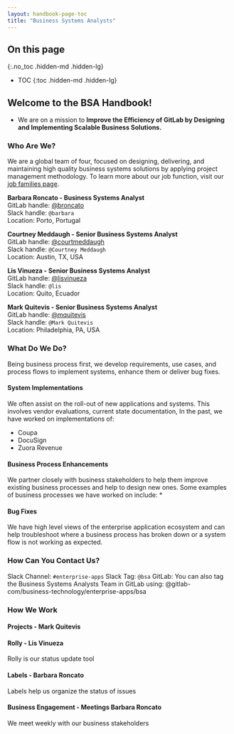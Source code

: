 ```yaml
---
layout: handbook-page-toc
title: "Business Systems Analysts"
---
```


<link rel="stylesheet" type="text/css" href="/stylesheets/biztech.css" />

## On this page
{:.no_toc .hidden-md .hidden-lg}

- TOC
{:toc .hidden-md .hidden-lg}

##  Welcome to the BSA Handbook!
* We are on a mission to **Improve the Efficiency of GitLab by Designing and Implementing Scalable Business Solutions.**


### Who Are We?
We are a global team of four, focused on designing, delivering, and maintaining high quality business systems solutions by applying project management methodology. To learn more about our job function, visit our [job families page](https://about.gitlab.com/job-families/finance/business-system-analyst/).

**Barbara Roncato - Business Systems Analyst**  
GitLab handle: [@broncato](https://gitlab.com/broncato)  
Slack handle: `@barbara`   
Location: Porto, Portugal

**Courtney Meddaugh - Senior Business Systems Analyst**  
GitLab handle: [@courtmeddaugh](https://gitlab.com/courtmeddaugh)  
Slack handle: `@Courtney Meddaugh` <br>
Location: Austin, TX, USA

**Lis Vinueza - Senior Business Systems Analyst**  
GitLab handle: [@lisvinueza](https://gitlab.com/lisvinueza)  
Slack handle: `@lis`    
Location: Quito, Ecuador

**Mark Quitevis - Senior Business Systems Analyst**  
GitLab handle: [@mquitevis](https://gitlab.com/mquitevis)  
Slack handle: `@Mark Quitevis`   
Location: Philadelphia, PA, USA

### What Do We Do?
Being business process first, we develop requirements, use cases, and process flows to implement systems, enhance them or deliver bug fixes.

#### System Implementations
We often assist on the roll-out of new applications and systems. This involves vendor evaluations, current state documentation,  In the past, we have worked on implementations of:
* Coupa
* DocuSign
* Zuora Revenue

#### Business Process Enhancements
We partner closely with business stakeholders to help them improve existing business processes and help to design new ones. Some examples of business processes we have worked on include:
* 

#### Bug Fixes
We have high level views of the enterprise application ecosystem and can help troubleshoot where a business process has broken down or a system flow is not working as expected.

### How Can You Contact Us?
Slack Channel: `#enterprise-apps` 
Slack Tag: `@bsa`
GitLab: You can also tag the Business Systems Analysts Team in GitLab using:  @gitlab-com/business-technology/enterprise-apps/bsa


### How We Work
#### Projects - Mark Quitevis

#### Rolly - Lis Vinueza
Rolly is our status update tool

#### Labels - Barbara Roncato
Labels help us organize the status of issues


#### Business Engagement - Meetings Barbara Roncato
We meet weekly with our business stakeholders

